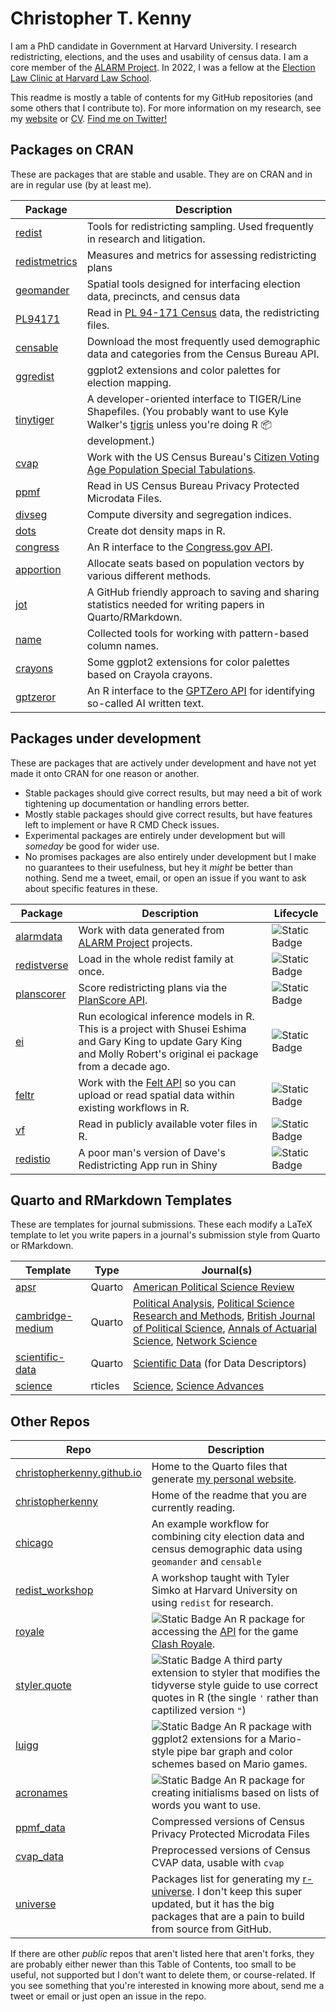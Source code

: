 # Christopher T. Kenny

I am a PhD candidate in Government at Harvard University. I research redistricting, elections, and the uses and usability of census data. I am a core member of the [ALARM Project](https://alarm-redist.org/). In 2022, I was a fellow at the [Election Law Clinic at Harvard Law School](https://www.hlselectionlaw.org/). 

This readme is mostly a table of contents for my GitHub repositories (and some others that I contribute to). For more information on my research, see my [website](https://christophertkenny.com/research.html) or [CV](https://christophertkenny.com/CV.html). [Find me on Twitter!](https://twitter.com/Chris_T_Kenny)

## Packages on CRAN

These are packages that are stable and usable. They are on CRAN and in are in regular use (by at least me).

| Package | Description |
| ------- | ----------- |
| [redist](https://alarm-redist.org/redist/)              | Tools for redistricting sampling. Used frequently in research and litigation. |
| [redistmetrics](https://alarm-redist.org/redistmetrics/)| Measures and metrics for assessing redistricting plans |
| [geomander](https://christophertkenny.com/geomander/)   | Spatial tools designed for interfacing election data, precincts, and census  data |
| [PL94171](https://corymccartan.com/PL94171/)            | Read in [PL 94-171 Census](https://www.census.gov/programs-surveys/decennial-census/about/rdo/summary-files.html) data, the redistricting files. |
| [censable](https://christophertkenny.com/censable/)     | Download the most frequently used demographic data and categories from the Census Bureau API.|
| [ggredist](https://alarm-redist.org/ggredist/)          | ggplot2 extensions and color palettes for election mapping.|
| [tinytiger](https://alarm-redist.org/tinytiger/)        | A developer-oriented interface to TIGER/Line Shapefiles. (You probably want to use Kyle Walker's [tigris](https://github.com/walkerke/tigris) unless you're doing R :package: development.) |
| [cvap](https://christophertkenny.com/cvap/)             | Work with the US Census Bureau's [Citizen Voting Age Population Special Tabulations](https://www.census.gov/programs-surveys/decennial-census/about/voting-rights/cvap.html). |
| [ppmf](https://christophertkenny.com/ppmf/)             | Read in US Census Bureau Privacy Protected Microdata Files. |
| [divseg](https://christophertkenny.com/divseg/)         | Compute diversity and segregation indices. |
| [dots](https://christophertkenny.com/dots/)             | Create dot density maps in R. |
| [congress](https://christophertkenny.com/congress/)     | An R interface to the [Congress.gov API](https://github.com/LibraryOfCongress/api.congress.gov/). |
| [apportion](https://christophertkenny.com/apportion/)   | Allocate seats based on population vectors by various different methods. |
| [jot](https://christophertkenny.com/jot/)               | A GitHub friendly approach to saving and sharing statistics needed for writing papers in Quarto/RMarkdown. |
| [name](https://christophertkenny.com/name/)             | Collected tools for working with pattern-based column names. |
| [crayons](https://christophertkenny.com/crayons/)       | Some ggplot2 extensions for color palettes based on Crayola crayons. |
| [gptzeror](https://christophertkenny.com/gptzeror)      | An R interface to the [GPTZero API](https://gptzero.me/) for identifying so-called AI written text. |

## Packages under development

These are packages that are actively under development and have not yet made it onto CRAN for one reason or another. 
- Stable packages should give correct results, but may need a bit of work tightening up documentation or handling errors better. 
- Mostly stable packages should give correct results, but have features left to implement or have R CMD Check issues. 
- Experimental packages are entirely under development but will *someday* be good for wider use. 
- No promises packages are also entirely under development but I make no guarantees to their usefulness, but hey it _might_ be better than nothing. Send me a tweet, email, or open an issue if you want to ask about specific features in these.

| Package | Description | Lifecycle | 
| ------- | ----------- | --------- | 
| [alarmdata](https://alarm-redist.org/alarmdata/)       | Work with data generated from [ALARM Project](https://alarm-redist.org/) projects. | ![Static Badge](https://img.shields.io/badge/lifecycle-stable-green) |
| [redistverse](https://alarm-redist.org/redistverse/)   | Load in the whole redist family at once. | ![Static Badge](https://img.shields.io/badge/lifecycle-stable-green) |
| [planscorer](https://christophertkenny.com/planscorer/)| Score redistricting plans via the [PlanScore API](https://github.com/PlanScore/PlanScore/blob/main/API.md). | ![Static Badge](https://img.shields.io/badge/lifecycle-mostly_stable-aquamarine) |
| [ei](https://iqss-research.github.io/ei/)              | Run ecological inference models in R. This is a project with Shusei Eshima and Gary King to update Gary King and Molly Robert's original ei package from a decade ago.| ![Static Badge](https://img.shields.io/badge/lifecycle-mostly_stable-aquamarine) |
| [feltr](https://github.com/christopherkenny/feltr)     | Work with the [Felt API](https://feltmaps.notion.site/Getting-Started-With-The-Felt-API-69c8b02b7d8e436daa657a04a2dbaffa) so you can upload or read spatial data within existing workflows in R. | ![Static Badge](https://img.shields.io/badge/lifecycle-experimental-orange) |
| [vf](https://github.com/christopherkenny/vf) | Read in publicly available voter files in R. | ![Static Badge](https://img.shields.io/badge/lifecycle-no_promises-red) |
| [redistio](https://github.com/christopherkenny/redistio) | A poor man's version of Dave's Redistricting App run in Shiny | ![Static Badge](https://img.shields.io/badge/lifecycle-no_promises-red) | 

## Quarto and RMarkdown Templates

These are templates for journal submissions. These each modify a LaTeX template to let you write papers in a journal's submission style from Quarto or RMarkdown.

| Template | Type | Journal(s) |
| -------- | ---- | ---------- |
| [apsr](https://github.com/christopherkenny/apsr) | Quarto | [American Political Science Review](https://www.cambridge.org/core/journals/american-political-science-review) | 
| [cambridge-medium](https://github.com/christopherkenny/cambridge-medium) | Quarto | [Political Analysis](https://www.cambridge.org/core/journals/political-analysis), [Political Science Research and Methods](https://www.cambridge.org/core/journals/political-science-research-and-methods), [British Journal of Political Science](https://www.cambridge.org/core/journals/british-journal-of-political-science), [Annals of Actuarial Science](https://www.cambridge.org/core/journals/annals-of-actuarial-science), [Network Science](https://www.cambridge.org/core/journals/network-science) |
| [scientific-data](https://github.com/christopherkenny/scientific-data) | Quarto | [Scientific Data](https://www.nature.com/sdata/) (for Data Descriptors) | 
| [science](https://github.com/christopherkenny/rticles) | rticles | [Science](https://www.science.org/), [Science Advances](https://www.science.org/journal/sciadv) |

## Other Repos

| Repo | Description |
| ---- | ----------- | 
| [christopherkenny.github.io](https://github.com/christopherkenny/christopherkenny.github.io) | Home to the Quarto files that generate [my personal website](https://christophertkenny.com/).
| [christopherkenny](https://github.com/christopherkenny/christopherkenny) | Home of the readme that you are currently reading. |
| [chicago](https://github.com/christopherkenny/chicago) | An example workflow for combining city election data and census demographic data using `geomander` and `censable` |
| [redist_workshop](https://github.com/christopherkenny/redist_workshop) | A workshop taught with Tyler Simko at Harvard University on using `redist` for research. | 
| [royale](https://github.com/christopherkenny/royale)  | ![Static Badge](https://img.shields.io/badge/lifecycle-stable-green) An R package for accessing the [API](https://developer.clashroyale.com/#/) for the game [Clash Royale](https://supercell.com/en/games/clashroyale/). |
| [styler.quote](https://github.com/christopherkenny/styler.quote) | ![Static Badge](https://img.shields.io/badge/lifecycle-stable-green) A third party extension to styler that modifies the tidyverse style guide to use correct quotes in R (the single `'` rather than captilized version `"`) |
| [luigg](https://github.com/christopherkenny/luigg) | ![Static Badge](https://img.shields.io/badge/lifecycle-mostly_stable-aquamarine) An R package with ggplot2 extensions for a Mario-style pipe bar graph and color schemes based on Mario games. |
| [acronames](https://github.com/christopherkenny/acronames) | ![Static Badge](https://img.shields.io/badge/lifecycle-mostly_stable-aquamarine) An R package for creating initialisms based on lists of words you want to use. | 
| [ppmf_data](https://github.com/christopherkenny/ppmf_data) | Compressed versions of Census Privacy Protected Microdata Files | 
| [cvap_data](https://github.com/christopherkenny/cvap_data) | Preprocessed versions of Census CVAP data, usable with `cvap` |
| [universe](https://github.com/christopherkenny/universe) | Packages list for generating my [r-universe](https://christopherkenny.r-universe.dev/builds). I don't keep this super updated, but it has the big packages that are a pain to build from source from GitHub. | 

If there are other *public* repos that aren't listed here that aren't forks, they are probably either newer than this Table of Contents, too small to be useful, not supported but I don't want to delete them, or course-related. If you see something that you're interested in knowing more about, send me a tweet or email or just open an issue in the repo.
